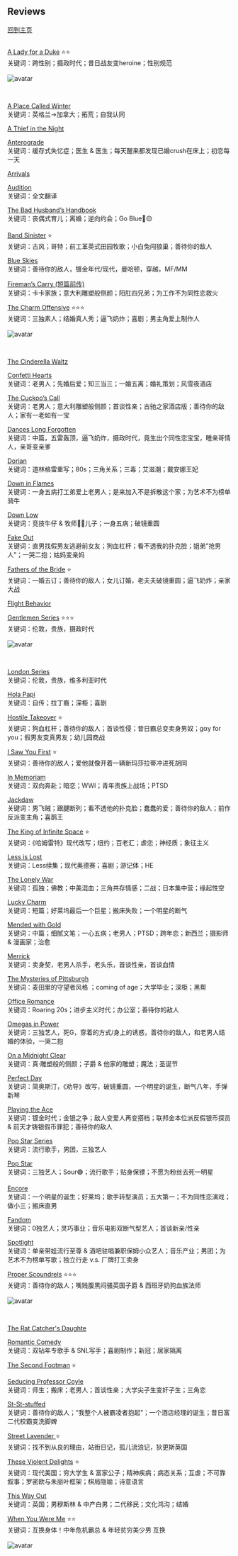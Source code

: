 ## Reviews
[回到主页](https://boheme130.github.io/Fiction.git.io/)<br><br>

[A Lady for a Duke](https://boheme130.github.io/Reviews/ALadyForADuke/) ⭐️⭐️<br>
关键词：跨性别；摄政时代；昔日战友变heroine；性别规范
 <br><br> 
![avatar](https://beforewegoblog.com/wp-content/uploads/2023/02/A-Lady-for-a-Duke-blog-header.png)<br>

 <br> 


[A Place Called Winter](https://boheme130.github.io/Reviews/APlaceCalledWinter/) <br>
关键词：英格兰->加拿大；拓荒；自我认同

[A Thief in the Night](https://boheme130.github.io/Reviews/AThiefInTheNight/) <br>


[Anterograde](https://boheme130.github.io/Reviews/Anterograde/) <br>
关键词：缓存式失忆症；医生 & 医生；每天醒来都发现已婚crush在床上；初恋每一天

[Arrivals](https://boheme130.github.io/Reviews/Arrivals/) <br>


[Audition](https://boheme130.github.io/Reviews/Audition/) <br>
关键词：全文翻译

[The Bad Husband’s Handbook](https://boheme130.github.io/Reviews/BadHusbandHandbook/) <br>
关键词：丧偶式育儿；离婚；逆向约会；Go Blue🔵🟡

[Band Sinister](https://boheme130.github.io/Reviews/BandSinister/) ⭐️<br>
关键词：古风；哥特；前工革英式田园牧歌；小白兔闯狼巢；善待你的敌人

[Blue Skies](https://boheme130.github.io/Reviews/BlueSkies/) <br>
关键词：善待你的敌人，镀金年代/现代，曼哈顿，穿越，MF/MM

[Fireman’s Carry (短篇前传)](https://boheme130.github.io/Reviews/CannoliSeries/) <br>
关键词：卡卡家族；意大利雕塑般侧颜；阳肛四兄弟；为工作不为同性恋救火<br>

[The Charm Offensive](https://boheme130.github.io/Reviews/CharmedOffensive/) ⭐️⭐️⭐️<br>
关键词：三独素人；结婚真人秀；逼飞奶炸；喜剧；男主角爱上制作人
 <br><br> 
![avatar](https://cdn.inflact.com/media/213680678_811914796194927_7719129709911382346_n.jpg?url=https%3A%2F%2Fscontent.cdninstagram.com%2Fv%2Ft51.2885-15%2F213680678_811914796194927_7719129709911382346_n.jpg%3Fstp%3Ddst-jpg_e35_s1080x1080%26_nc_ht%3Dinstagram.forn3-2.fna.fbcdn.net%26_nc_cat%3D103%26_nc_ohc%3DuXmEvXdTCmYAX9th3vy%26edm%3DAP_V10EBAAAA%26ccb%3D7-5%26ig_cache_key%3DMjYxMzQ4NjIxNTIyMTkyMTYyNg%253D%253D.2-ccb7-5%26oh%3D00_AfA2CuJDok_UGY4C6XhB3d1Wso98HXW3mHmrBmph5CDypA%26oe%3D6465DFF9%26_nc_sid%3D4f375e&time=1684112400&key=eeecd3cb30af494105afee75f52433bd)<br>

 <br> 


[The Cinderella Waltz](https://boheme130.github.io/Reviews/CinderellaWaltz/) <br>


[Confetti Hearts](https://boheme130.github.io/Reviews/ConfettiHearts/) <br>
关键词：老男人；先婚后爱；知三当三；一婚五离；婚礼策划；风雪夜酒店

[The Cuckoo’s Call](https://boheme130.github.io/Reviews/CuckoosCall/) <br>
关键词：老男人；意大利雕塑般侧颜；首谈性亲；古驰之家酒店版；善待你的敌人；家有一老如有一宝

[Dances Long Forgotten](https://boheme130.github.io/Reviews/DancesLongForgotten/) <br>
关键词：中篇，五雷轰顶，逼飞奶炸，摄政时代，竟生出个同性恋宝宝，睡亲哥情人，亲哥变亲爹

[Dorian](https://boheme130.github.io/Reviews/Dorian/) <br>
关键词：道林格雷重写；80s；三角关系；三毒；艾滋潮；戴安娜王妃<br>

[Down in Flames](https://boheme130.github.io/Reviews/DownInFlames/) <br>
关键词：一身五病打工弟爱上老男人；是来加入不是拆散这个家；为艺术不为榜单骑牛

[Down Low](https://boheme130.github.io/Reviews/DownLow/) <br>
关键词：竞技牛仔 & 牧师👮🏻儿子；一身五病；破镜重圆

[Fake Out](https://boheme130.github.io/Reviews/FakeOut/) <br>
关键词：直男找假男友逃避前女友；狗血杠杆；看不透我的扑克脸；姐弟”抢男人”；一哭二抱；姑妈变亲妈

[Fathers of the Bride](https://boheme130.github.io/Reviews/FathersOfBride/) ⭐️<br>
关键词：一婚五订；善待你的敌人；女儿订婚，老夫夫破镜重圆；逼飞奶炸；亲家大战

[Flight Behavior](https://boheme130.github.io/Reviews/FlightBehavior/) <br>


[Gentlemen Series](https://boheme130.github.io/Reviews/Gentlemen/) ⭐️⭐️⭐️<br>
关键词：伦敦，贵族，摄政时代
 <br><br> 
![avatar](https://cdna.artstation.com/p/assets/images/images/017/753/690/large/harry-grace-all-3-covers.jpg?1557227031)<br>

 <br> 


[London Series](https://boheme130.github.io/Reviews/Gentlemen/LondonSeries/) <br>
关键词：伦敦，贵族，维多利亚时代

[Hola Papi](https://boheme130.github.io/Reviews/HolaPapi/) <br>
关键词：自传；拉丁裔；深柜；喜剧

[Hostile Takeover](https://boheme130.github.io/Reviews/HostileTakeover/) ⭐️<br>
关键词：狗血杠杆；善待你的敌人；首谈性侵；昔日霸总变卖身男奴；gαy for you；假男友变真男友；幼儿园商战

[I Saw You First](https://boheme130.github.io/Reviews/ISawYouFirst/) ⭐️<br>
关键词：善待你的敌人；爱他就像开着一辆新玛莎拉蒂冲进死胡同

[In Memoriam](https://boheme130.github.io/Reviews/InMemoriam/) <br>
关键词：双向奔赴；暗恋；WWI；青年贵族上战场；PTSD

[Jackdaw](https://boheme130.github.io/Reviews/Jackdaw/) <br>
关键词：男飞贼；跟腱断列；看不透他的扑克脸；蠢蠢的爱；善待你的敌人；前作反派变主角；喜鹊王

[The King of Infinite Space](https://boheme130.github.io/Reviews/KingOfInfiniteSpace/) ⭐️<br>
关键词：《哈姆雷特》现代改写；纽约；百老汇；虐恋；神经质；象征主义

[Less is Lost](https://boheme130.github.io/Reviews/LessIsLost/) <br>
关键词：Less续集；现代奥德赛；喜剧；游记体；HE

[The Lonely War](https://boheme130.github.io/Reviews/LonelyWar/) <br>
关键词：孤独；佛教；中美混血；三角共存情感；二战；日本集中营；缘起性空

[Lucky Charm](https://boheme130.github.io/Reviews/LuckyCharm/) <br>
关键词：短篇；好莱坞最后一个巨星；搬床失败；一个明星的断气

[Mended with Gold](https://boheme130.github.io/Reviews/MendedWithGold/) <br>
关键词：中篇；细腻文笔；一心五病；老男人；PTSD；跨年恋；新西兰；摄影师 & 漫画家；治愈

[Merrick](https://boheme130.github.io/Reviews/Merrick/) <br>
关键词：卖身契，老男人杀手，老头乐，首谈性亲，首谈血情

[The Mysteries of Pittsburgh](https://boheme130.github.io/Reviews/MysteriesOfPittsburgh/) <br>
关键词：麦田里的守望者风格 ；coming of age；大学毕业；深柜；黑帮

[Office Romance](https://boheme130.github.io/Reviews/OfficeRomance/) <br>
关键词：Roaring 20s；进步主义时代；办公室；善待你的敌人

[Omegas in Power](https://boheme130.github.io/Reviews/OmegasInPower/) <br>
关键词：三独艺人，死G，穿着的方式/身上的诱惑，善待你的敌人，和老男人结婚的体验，一哭二抱

[On a Midnight Clear](https://boheme130.github.io/Reviews/OnAMidnightClear/) <br>
关键词：真·雕塑般的侧颜；子爵 & 他家的雕塑；魔法；圣诞节

[Perfect Day](https://boheme130.github.io/Reviews/PerfectDay/) <br>
关键词：简奥斯汀，《劝导》改写，破镜重圆，一个明星的诞生，断气八年，手弹新琴

[Playing the Ace](https://boheme130.github.io/Reviews/PlayingTheAce/) <br>
关键词：镀金时代；金银之争；敌人变爱人再变搭档；联邦金本位派反假银币探员 & 前天才铸银假币罪犯；善待你的敌人

[Pop Star Series](https://boheme130.github.io/Reviews/PopStar/) <br>
关键词：流行歌手，男团，三独艺人

[Pop Star](https://boheme130.github.io/Reviews/PopStar/1/) <br>
关键词：三独艺人；Sour🟣；流行歌手；贴身保镖；不愿为粉丝去死一明星

[Encore](https://boheme130.github.io/Reviews/PopStar/4/) <br>
关键词：一个明星的诞生；好莱坞；歌手转型演员；五大第一；不为同性恋演戏；做小三；搬床直男

[Fandom](https://boheme130.github.io/Reviews/PopStar/3/) <br>
关键词：0独艺人；灵巧事业；音乐电影双断气型艺人；首谈新亲/性亲

[Spotlight](https://boheme130.github.io/Reviews/PopStar/2/) <br>
关键词：单亲带娃流行至尊 & 酒吧驻唱兼职保姆小众艺人；音乐产业；男团；为艺术不为榜单写歌；独立行走 v.s. 厂牌打工卖身

[Proper Scoundrels](https://boheme130.github.io/Reviews/ProperScoundrels/) ⭐️⭐️⭐️<br>
关键词：善待你的敌人；嘴贱腹黑闷骚英国子爵 & 西班牙奶狗血族法师
 <br><br> 
![avatar](https://allietherin.files.wordpress.com/2021/04/c6b57c13-a367-4c7d-83a7-92b2cd2a5858.__cr00970300_pt0_sx970_v1___.jpg?w=970)<br>

 <br> 


[The Rat Catcher's Daughte](https://boheme130.github.io/Reviews/RatCatchersDaughter/) <br>


[Romantic Comedy](https://boheme130.github.io/Reviews/RomanticComedy/) <br>
关键词：双钻年专歌手 & SNL写手；喜剧制作；新冠；居家隔离

[The Second Footman](https://boheme130.github.io/Reviews/SecondFootman/) ⭐️<br>


[Seducing Professor Coyle](https://boheme130.github.io/Reviews/SeducingProfessorCoyle/) <br>
关键词：师生；搬床；老男人；首谈性亲；大学尖子生变奸子生；三角恋

[St-St-stuffed](https://boheme130.github.io/Reviews/St-St-Stuffed/) <br>
关键词：善待你的敌人；“我整个人被霸凌者抱起”；一个酒店经理的诞生；昔日富二代校霸变洗脚婢

[Street Lavender ](https://boheme130.github.io/Reviews/StreetLavender/) ⭐️<br>
关键词：找不到从良的理由，站街日记，孤儿流浪记，狄更斯英国

[These Violent Delights](https://boheme130.github.io/Reviews/TheseViolentDelights/) ⭐️<br>
关键词：现代美国；穷大学生 & 富家公子；精神疾病；病态关系；互虐；不可靠叙事；罗密欧与朱丽叶框架；棋局隐喻；诗意语言

[This Way Out](https://boheme130.github.io/Reviews/ThisWayOut/) <br>
关键词：英国；男穆斯林 & 中产白男；二代移民；文化鸿沟；结婚

[When You Were Me](https://boheme130.github.io/Reviews/WhenYouWereMe/) ⭐️⭐️<br>
关键词：互换身体！中年危机霸总 & 年轻贫穷美少男 互换
 <br><br> 
![avatar](https://ksr-ugc.imgix.net/assets/011/491/176/b382e955b89d636ce1afd087a659fc30_original.jpg?ixlib=rb-4.0.2&crop=faces&w=1024&h=576&fit=crop&v=1463683501&auto=format&frame=1&q=92&s=54d5697d296bd0eac1c823c751ed85de)<br>

 <br> 


